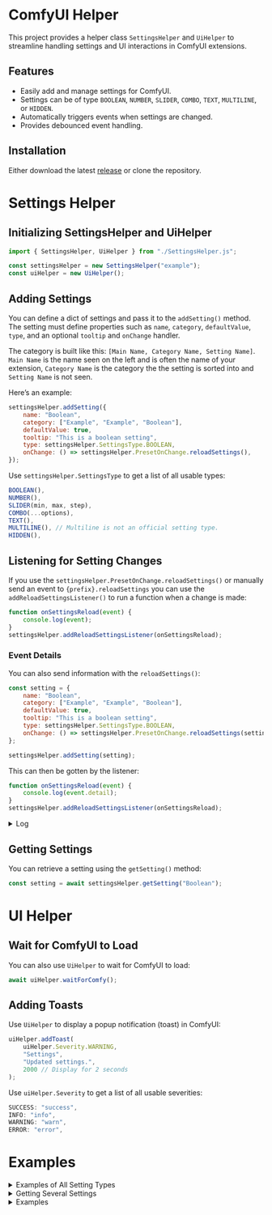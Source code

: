 # ComfyUI Helper

This project provides a helper class `SettingsHelper` and `UiHelper` to streamline handling settings and UI interactions in ComfyUI extensions.

## Features
- Easily add and manage settings for ComfyUI.
- Settings can be of type `BOOLEAN`, `NUMBER`, `SLIDER`, `COMBO`, `TEXT`, `MULTILINE`, or `HIDDEN`.
- Automatically triggers events when settings are changed.
- Provides debounced event handling.

## Installation
Either download the latest [release](https://github.com/sn0w12/ComfyUIHelper/releases/latest) or clone the repository.

# Settings Helper

## Initializing SettingsHelper and UiHelper

```js
import { SettingsHelper, UiHelper } from "./SettingsHelper.js";

const settingsHelper = new SettingsHelper("example");
const uiHelper = new UiHelper();
```

## Adding Settings

You can define a dict of settings and pass it to the `addSetting()` method. The setting must define properties such as `name`, `category`, `defaultValue`, `type`, and an optional `tooltip` and `onChange` handler.

The category is built like this: `[Main Name, Category Name, Setting Name]`. `Main Name` is the name seen on the left and is often the name of your extension, `Category Name` is the category the the setting is sorted into and `Setting Name` is not seen.

Here’s an example:

```js
settingsHelper.addSetting({
    name: "Boolean",
    category: ["Example", "Example", "Boolean"],
    defaultValue: true,
    tooltip: "This is a boolean setting",
    type: settingsHelper.SettingsType.BOOLEAN,
    onChange: () => settingsHelper.PresetOnChange.reloadSettings(),
});
```

Use `settingsHelper.SettingsType` to get a list of all usable types:

```js
BOOLEAN(),
NUMBER(),
SLIDER(min, max, step),
COMBO(...options),
TEXT(),
MULTILINE(), // Multiline is not an official setting type.
HIDDEN(),
```

## Listening for Setting Changes

If you use the `settingsHelper.PresetOnChange.reloadSettings()` or manually send an event to `{prefix}.reloadSettings` you can use the `addReloadSettingsListener()` to run a function when a change is made:

```js
function onSettingsReload(event) {
    console.log(event);
}
settingsHelper.addReloadSettingsListener(onSettingsReload);
```

### Event Details

You can also send information with the `reloadSettings()`:

```js
const setting = {
    name: "Boolean",
    category: ["Example", "Example", "Boolean"],
    defaultValue: true,
    tooltip: "This is a boolean setting",
    type: settingsHelper.SettingsType.BOOLEAN,
    onChange: () => settingsHelper.PresetOnChange.reloadSettings(setting), // Send this setting in the event
};

settingsHelper.addSetting(setting);
```

This can then be gotten by the listener:

```js
function onSettingsReload(event) {
    console.log(event.detail);
}
settingsHelper.addReloadSettingsListener(onSettingsReload);
```

<details>
  <summary>Log</summary>

```json
{
    "name": "Boolean",
    "category": [
        "Example",
        "Example",
        "Boolean"
    ],
    "defaultValue": true,
    "tooltip": "This is a boolean setting",
    "id": "example.boolean",
    "eventSrc": "individual"
}
```
</details>

## Getting Settings

You can retrieve a setting using the `getSetting()` method:

```js
const setting = await settingsHelper.getSetting("Boolean");
```

# UI Helper

## Wait for ComfyUI to Load

You can also use `UiHelper` to wait for ComfyUI to load:

```js
await uiHelper.waitForComfy();
```

## Adding Toasts

Use `UiHelper` to display a popup notification (toast) in ComfyUI:

```js
uiHelper.addToast(
    uiHelper.Severity.WARNING,
    "Settings",
    "Updated settings.",
    2000 // Display for 2 seconds
);
```

Use `uiHelper.Severity` to get a list of all usable severities:

```js
SUCCESS: "success",
INFO: "info",
WARNING: "warn",
ERROR: "error",
```

# Examples

<details>
    <summary>Examples of All Setting Types</summary>

```js
const settingsDefinitions = [
    {
        name: "Boolean",
        category: ["Example", "Example", "Boolean"],
        defaultValue: true,
        tooltip: "This is a boolean setting",
        type: settingsHelper.SettingsType.BOOLEAN,
        onChange: () => settingsHelper.PresetOnChange.reloadSettings(),
    },
    {
        name: "Number",
        category: ["Example", "Example", "Number"],
        defaultValue: 10,
        tooltip: "This is a number setting",
        type: settingsHelper.SettingsType.NUMBER,
        onChange: () => settingsHelper.PresetOnChange.reloadSettings(),
    },
    {
        name: "Combo",
        category: ["Example", "Example", "Combo"],
        defaultValue: "combo1",
        tooltip: "This is a combo setting",
        prefix: "beta",
        type: settingsHelper.SettingsType.COMBO(
            { text: "Combo 1", value: "combo1" },
            { text: "Combo 2", value: "combo2" },
            { text: "Combo 3", value: "combo3" },
        ),
        onChange: () => settingsHelper.PresetOnChange.reloadSettings(),
    },
    {
        name: "Text",
        category: ["Example", "Example 2", "Text"],
        defaultValue: "Example",
        tooltip: "This is a text setting",
        type: settingsHelper.SettingsType.TEXT,
        onChange: () => settingsHelper.PresetOnChange.reloadSettings(),
    },
    {
        name: "Multiline",
        tooltip: "This is a multiline setting",
        category: ["Example", "Example 2", "Multiline"],
        defaultValue: "Example\nExample\nExample\nExample\nExample\nExample",
        type: settingsHelper.SettingsType.MULTILINE,
        onChange: () => settingsHelper.PresetOnChange.reloadSettings(),
    },
    {
        name: "Slider",
        category: ["Example", "Example 2", "Slider"],
        defaultValue: 50,
        tooltip: "This is a slider setting",
        type: settingsHelper.SettingsType.SLIDER(0, 100, 1),
        onChange: () => settingsHelper.PresetOnChange.reloadSettings(settingsDefinitions[5]), // Send this setting in the event
    },
]
settingsHelper.addSettings(settingsDefinitions);
```
</details>

<details>
    <summary>Getting Several Settings</summary>

```js
const settings = await settingsHelper.getMultipleSettings(["Boolean", "Number", "Combo", "Text", "Multiline", "Slider"]);
```
</details>

<details>
    <summary>Examples</summary>

```js
```
</details>

